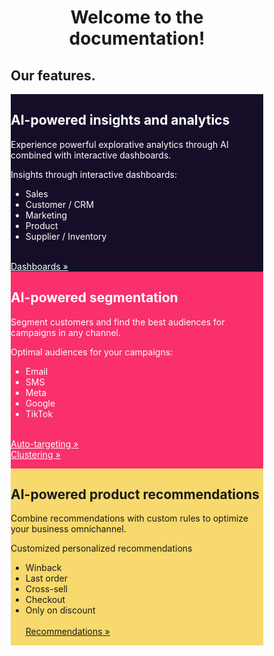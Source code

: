 <!DOCTYPE html>
<html>
<head>
<meta name="viewport" content="width=device-width, initial-scale=1">
<style>
* {
  box-sizing: border-box;
}

/* Create three equal columns that floats next to each other */
.column {
  float: left;
  width: 33.33%;
  padding: 10px;
  height: 750px;
}

/* Clear floats after the columns */
.row:after {
  content: "";
  display: table;
  clear: both;
}
</style>
</head>
<body>

<h1><center>Welcome to the documentation!</center></h1>

<h2>Our features.</h2>

<div class="row">
  <div class="column" style="background-color:#160E29;color:white">
    <h2>AI-powered insights and analytics</h2>
    <p>Experience powerful explorative analytics through AI combined with interactive dashboards.<p>
    	<p> Insights through interactive dashboards:<p>
		<ul>
		  <li>Sales</li>
		  <li>Customer / CRM</li>
		  <li>Marketing</li>
		  <li>Product</li>
		  <li>Supplier / Inventory</li>
		</ul>
		<br>
		<u><a style="color:white" href="https://infobaleen.github.io/Platform/Analytics/Dashboards/">Dashboards &#187;</a></u>
  </div>
  <div class="column" style="background-color:#F9306C;color:white">
    <h2>AI-powered segmentation </h2>
    <p>Segment customers and find the best audiences for campaigns in any channel.<p>
    <p>Optimal audiences for your campaigns:<p>
    	<ul>
		  <li>Email</li>
		  <li>SMS</li>
		  <li>Meta</li>
		  <li>Google</li>
		  <li>TikTok</li>
		</ul>
		<br> <u><a style="color:white"href="https://infobaleen.github.io/Platform/Segmentations/Auto-targeting/">Auto-targeting &#187;</a></u><br><u><a style="color:white" href="https://infobaleen.github.io/Platform/Segmentations/Clustering/">Clustering &#187;</a></u>
</p>
  </div>
  <div class="column" style="background-color:#F7D96D">
    <h2>AI-powered product recommendations</h2>
    <p>Combine recommendations with custom rules to optimize your business omnichannel.<p>
	<p>Customized personalized recommendations</p>
		 <ul>
		  <li>Winback</li>
		  <li>Last order</li>
		  <li>Cross-sell</li>
		  <li>Checkout</li>
		  <li>Only on discount</li>
		  <br> <u><a href="https://infobaleen.github.io/Platform/Recommendations/Overview/">Recommendations &#187;</a></u>
		</ul> 

  </div>
</div>

</body>
</html>
